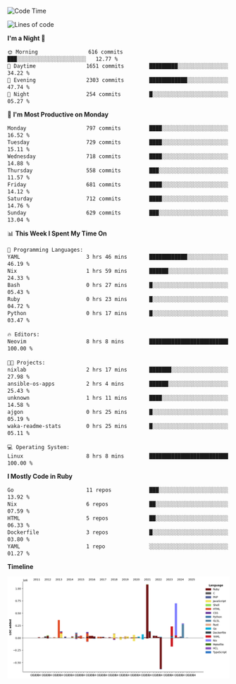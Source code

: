 <!--START_SECTION:waka-->
![Code Time](http://img.shields.io/badge/Code%20Time-266%20hrs%2039%20mins-blue)

![Lines of code](https://img.shields.io/badge/From%20Hello%20World%20I%27ve%20Written-4.1%20million%20lines%20of%20code-blue)

**I'm a Night 🦉** 

```text
🌞 Morning                616 commits         ███░░░░░░░░░░░░░░░░░░░░░░   12.77 % 
🌆 Daytime                1651 commits        █████████░░░░░░░░░░░░░░░░   34.22 % 
🌃 Evening                2303 commits        ████████████░░░░░░░░░░░░░   47.74 % 
🌙 Night                  254 commits         █░░░░░░░░░░░░░░░░░░░░░░░░   05.27 % 
```
📅 **I'm Most Productive on Monday** 

```text
Monday                   797 commits         ████░░░░░░░░░░░░░░░░░░░░░   16.52 % 
Tuesday                  729 commits         ████░░░░░░░░░░░░░░░░░░░░░   15.11 % 
Wednesday                718 commits         ████░░░░░░░░░░░░░░░░░░░░░   14.88 % 
Thursday                 558 commits         ███░░░░░░░░░░░░░░░░░░░░░░   11.57 % 
Friday                   681 commits         ████░░░░░░░░░░░░░░░░░░░░░   14.12 % 
Saturday                 712 commits         ████░░░░░░░░░░░░░░░░░░░░░   14.76 % 
Sunday                   629 commits         ███░░░░░░░░░░░░░░░░░░░░░░   13.04 % 
```


📊 **This Week I Spent My Time On** 

```text
💬 Programming Languages: 
YAML                     3 hrs 46 mins       ████████████░░░░░░░░░░░░░   46.19 % 
Nix                      1 hrs 59 mins       ██████░░░░░░░░░░░░░░░░░░░   24.33 % 
Bash                     0 hrs 27 mins       █░░░░░░░░░░░░░░░░░░░░░░░░   05.43 % 
Ruby                     0 hrs 23 mins       █░░░░░░░░░░░░░░░░░░░░░░░░   04.72 % 
Python                   0 hrs 17 mins       █░░░░░░░░░░░░░░░░░░░░░░░░   03.47 % 

🔥 Editors: 
Neovim                   8 hrs 8 mins        █████████████████████████   100.00 % 

🐱‍💻 Projects: 
nixlab                   2 hrs 17 mins       ███████░░░░░░░░░░░░░░░░░░   27.98 % 
ansible-os-apps          2 hrs 4 mins        ██████░░░░░░░░░░░░░░░░░░░   25.43 % 
unknown                  1 hrs 11 mins       ████░░░░░░░░░░░░░░░░░░░░░   14.58 % 
ajgon                    0 hrs 25 mins       █░░░░░░░░░░░░░░░░░░░░░░░░   05.19 % 
waka-readme-stats        0 hrs 25 mins       █░░░░░░░░░░░░░░░░░░░░░░░░   05.11 % 

💻 Operating System: 
Linux                    8 hrs 8 mins        █████████████████████████   100.00 % 
```

**I Mostly Code in Ruby** 

```text
Go                       11 repos            ███░░░░░░░░░░░░░░░░░░░░░░   13.92 % 
Nix                      6 repos             ██░░░░░░░░░░░░░░░░░░░░░░░   07.59 % 
HTML                     5 repos             ██░░░░░░░░░░░░░░░░░░░░░░░   06.33 % 
Dockerfile               3 repos             █░░░░░░░░░░░░░░░░░░░░░░░░   03.80 % 
YAML                     1 repo              ░░░░░░░░░░░░░░░░░░░░░░░░░   01.27 % 
```



**Timeline**

![Lines of Code chart](https://raw.githubusercontent.com/ajgon/ajgon/master/assets/bar_graph.png)


<!--END_SECTION:waka-->
